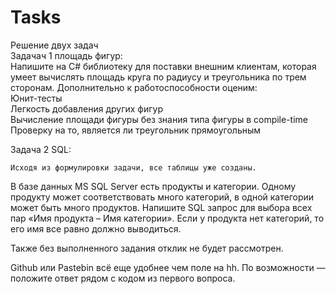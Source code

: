 # Tasks
Решение двух задач  
Задачач 1 площадь фигур:  
Напишите на C# библиотеку для поставки внешним клиентам, которая умеет вычислять площадь круга по радиусу и треугольника по трем сторонам. Дополнительно к работоспособности оценим:  
    Юнит-тесты  
    Легкость добавления других фигур  
    Вычисление площади фигуры без знания типа фигуры в compile-time 
    Проверку на то, является ли треугольник прямоугольным  
    
    
Задача 2 SQL:  

    Исходя из формулировки задачи, все таблицы уже созданы. 
    
В базе данных MS SQL Server есть продукты и категории. Одному продукту может соответствовать много категорий, в одной категории может быть много продуктов. Напишите SQL запрос для выбора всех пар «Имя продукта – Имя категории». Если у продукта нет категорий, то его имя все равно должно выводиться.  

Также без выполненного задания отклик не будет рассмотрен.  

Github или Pastebin всё еще удобнее чем поле на hh. По возможности — положите ответ рядом с кодом из первого вопроса.  

